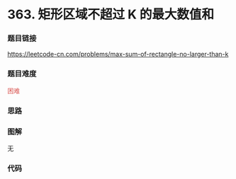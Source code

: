 # 363. 矩形区域不超过 K 的最大数值和

### 题目链接

https://leetcode-cn.com/problems/max-sum-of-rectangle-no-larger-than-k

### 题目难度

<font color=#D9534F>困难</font>

### 思路



### 图解

无

### 代码

```python
```